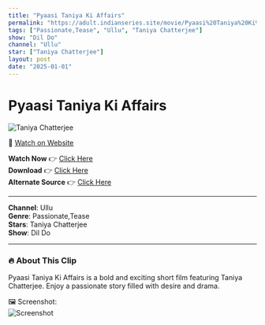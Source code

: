 ```yaml
---
title: "Pyaasi Taniya Ki Affairs"
permalink: "https://adult.indianseries.site/movie/Pyaasi%20Taniya%20Ki%20Affairs"
tags: ["Passionate,Tease", "Ullu", "Taniya Chatterjee"]
show: "Dil Do"
channel: "Ullu"
star: ["Taniya Chatterjee"]
layout: post
date: "2025-01-01"
---
```


# Pyaasi Taniya Ki Affairs

![Taniya Chatterjee](https://shorts.desisins.com/wp-content/uploads/2024/08/Taniya-DesiSins.com_.jpg)

🔗 [Watch on Website](https://adult.indianseries.site/movie/Pyaasi%20Taniya%20Ki%20Affairs)

**Watch Now** 👉 [Click Here](https://adult.indianseries.site/movie/Pyaasi%20Taniya%20Ki%20Affairs)  
**Download** 👉 [Click Here](https://adult.indianseries.site/movie/Pyaasi%20Taniya%20Ki%20Affairs)  
**Alternate Source** 👉 [Click Here](https://adult.indianseries.site/movie/Pyaasi%20Taniya%20Ki%20Affairs)

---

**Channel**: Ullu  
**Genre**: Passionate,Tease  
**Stars**: Taniya Chatterjee  
**Show**: Dil Do

---

### 🔥 About This Clip

Pyaasi Taniya Ki Affairs is a bold and exciting short film featuring Taniya Chatterjee. Enjoy a passionate story filled with desire and drama.
 
🖼️ Screenshot:  
![Screenshot](https://shorts.desisins.com/wp-content/uploads/2024/08/Taniya-DesiSins.com_.jpg)
